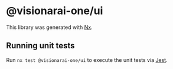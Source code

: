 # @visionarai-one/ui

This library was generated with [Nx](https://nx.dev).

## Running unit tests

Run `nx test @visionarai-one/ui` to execute the unit tests via [Jest](https://jestjs.io).
